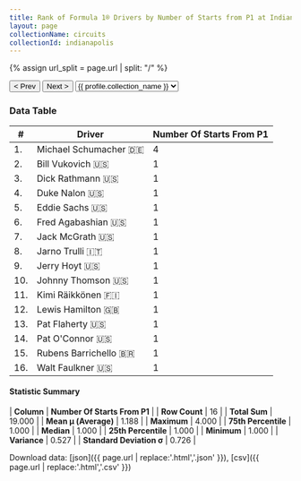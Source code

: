 ```yaml
---
title: Rank of Formula 1® Drivers by Number of Starts from P1 at Indianapolis Motor Speedway
layout: page
collectionName: circuits
collectionId: indianapolis
---
```


{% assign url_split = page.url | split: "/" %}
<div id="collection-navigation">
<button onclick="selector.options[selector.selectedIndex-1].value && (window.location = selector.options[selector.selectedIndex-1].value);">&lt; Prev</button>
<button onclick="selector.options[selector.selectedIndex+1].value && (window.location = selector.options[selector.selectedIndex+1].value);">Next &gt;</button>
<select id="selector" onchange="this.options[this.selectedIndex].value && (window.location = this.options[this.selectedIndex].value);">
  {% for collectionId in site.data[page.collectionName].refs %}
    {% if collectionId == page.collectionId %}
      {% assign selected = "selected" %}
    {% else %}
      {% assign selected = "" %}
    {% endif %}
    {% assign profile = site.data[page.collectionName][collectionId].profile %}
    <option value="/f1/{{ page.collectionName }}/{{ collectionId }}/{{ url_split[4] }}" {{ selected }}>{{ profile.collection_name }}</option>
  {% endfor %}
</select>
</div>

<canvas id="chart" width="400" height="180"></canvas>
<script>
var data = {
    "datasets": [
        {
            "backgroundColor": [
                "#9C8E8D",
                "#9C8E8D",
                "#9C8E8D",
                "#9C8E8D",
                "#9C8E8D",
                "#9C8E8D",
                "#9C8E8D",
                "#9C8E8D",
                "#9C8E8D",
                "#9C8E8D",
                "#9C8E8D",
                "#9C8E8D",
                "#9C8E8D",
                "#9C8E8D",
                "#9C8E8D",
                "#9C8E8D"
            ],
            "borderColor": [
                "#1D181E",
                "#1D181E",
                "#1D181E",
                "#1D181E",
                "#1D181E",
                "#1D181E",
                "#1D181E",
                "#1D181E",
                "#1D181E",
                "#1D181E",
                "#1D181E",
                "#1D181E",
                "#1D181E",
                "#1D181E",
                "#1D181E",
                "#1D181E"
            ],
            "borderWidth": 1,
            "data": [
                4.0,
                1.0,
                1.0,
                1.0,
                1.0,
                1.0,
                1.0,
                1.0,
                1.0,
                1.0,
                1.0,
                1.0,
                1.0,
                1.0,
                1.0,
                1.0
            ],
            "label": "Number Of Starts From P1"
        }
    ],
    "labels": [
        "Michael Schumacher",
        "Bill Vukovich",
        "Dick Rathmann",
        "Duke Nalon",
        "Eddie Sachs",
        "Fred Agabashian",
        "Jack McGrath",
        "Jarno Trulli",
        "Jerry Hoyt",
        "Johnny Thomson",
        "Kimi Räikkönen",
        "Lewis Hamilton",
        "Pat Flaherty",
        "Pat O'Connor",
        "Rubens Barrichello",
        "Walt Faulkner"
    ]
};
var options = {
  legend: {
    display: false
  },
  scales: {
    xAxes: [{
      ticks: {
        beginAtZero: true,
        maxRotation: 180,
        display: window.innerWidth > 800
      }
    }],
    yAxes: [{
      ticks: {
        beginAtZero: true
      }
    }]
  },
  onResize: function(chart, size) {
    chart.options.scales.xAxes[0].ticks.display = size.width > 800;
  }
};
var chart = new Chart("chart", {
    data: data,
    type: 'bar',
    options: options
});
</script>



### Data Table

| # | Driver | Number Of Starts From P1 |
|--|--|--|
| 1. | Michael Schumacher 🇩🇪 | 4 |
| 2. | Bill Vukovich 🇺🇸 | 1 |
| 3. | Dick Rathmann 🇺🇸 | 1 |
| 4. | Duke Nalon 🇺🇸 | 1 |
| 5. | Eddie Sachs 🇺🇸 | 1 |
| 6. | Fred Agabashian 🇺🇸 | 1 |
| 7. | Jack McGrath 🇺🇸 | 1 |
| 8. | Jarno Trulli 🇮🇹 | 1 |
| 9. | Jerry Hoyt 🇺🇸 | 1 |
| 10. | Johnny Thomson 🇺🇸 | 1 |
| 11. | Kimi Räikkönen 🇫🇮 | 1 |
| 12. | Lewis Hamilton 🇬🇧 | 1 |
| 13. | Pat Flaherty 🇺🇸 | 1 |
| 14. | Pat O'Connor 🇺🇸 | 1 |
| 15. | Rubens Barrichello 🇧🇷 | 1 |
| 16. | Walt Faulkner 🇺🇸 | 1 |

#### Statistic Summary

| **Column** | **Number Of Starts From P1** |
| **Row Count** | 16 |
| **Total Sum** | 19.000 |
| **Mean μ (Average)** | 1.188 |
| **Maximum** | 4.000 |
| **75th Percentile** | 1.000 |
| **Median** | 1.000 |
| **25th Percentile** | 1.000 |
| **Minimum** | 1.000 |
| **Variance** | 0.527 |
| **Standard Deviation σ** | 0.726 |

Download data: [json]({{ page.url | replace:'.html','.json' }}), [csv]({{ page.url | replace:'.html','.csv' }})
